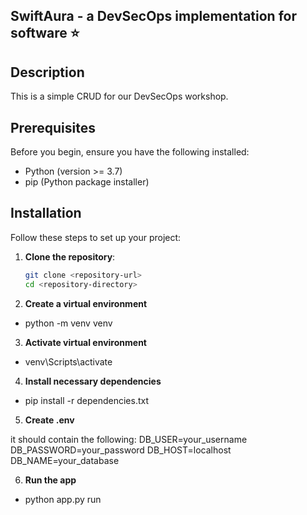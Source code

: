 ## SwiftAura - a DevSecOps implementation for software ⭐

## Description
This is a simple CRUD for our DevSecOps workshop.

## Prerequisites

Before you begin, ensure you have the following installed:

- Python (version >= 3.7)
- pip (Python package installer)

## Installation

Follow these steps to set up your project:

1. **Clone the repository**:
   ```bash
   git clone <repository-url>
   cd <repository-directory>

2. **Create a virtual environment**

- <terminal> python -m venv venv

3. **Activate virtual environment**
- <terminal> venv\Scripts\activate

4. **Install necessary dependencies**
- <terminal> pip install -r dependencies.txt

5. **Create .env**

it should contain the following: 
    DB_USER=your_username
    DB_PASSWORD=your_password
    DB_HOST=localhost
    DB_NAME=your_database

6. **Run the app**

- <terminal> python app.py run

